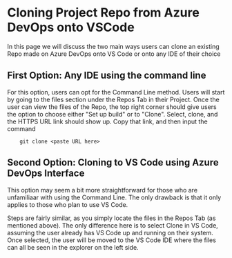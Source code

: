 # Cloning Project Repo from Azure DevOps onto VSCode

In this page we will discuss the two main ways users can clone an existing Repo made on Azure DevOps onto VS Code or onto any IDE of their choice

## First Option: Any IDE using the command line

For this option, users can opt for the Command Line method. Users will start by going to the files
section under the Repos Tab in their Project. Once the user can view the files of the Repo, the top right corner should give users the option to choose either "Set up build" or to "Clone". Select, clone, and the HTTPS URL link should show up. Copy that link, and then input the command 

        git clone <paste URL here>

## Second Option: Cloning to VS Code using Azure DevOps Interface

This option may seem a bit more straightforward for those who are unfamiliaar with using the Command Line. The only drawback is that it only applies to those who plan to use VS Code. 

Steps are fairly similar, as you simply locate the files in the Repos Tab (as mentioned above). The only difference here is to select Clone in VS Code, assuming the user already has VS Code up and running on their system. Once selected, the user will be moved to the VS Code IDE where the files can all be seen in the explorer on the left side. 




